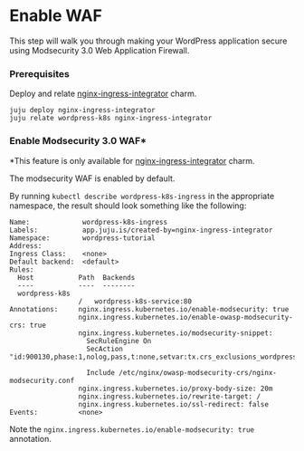 # Enable WAF

This step will walk you through making your WordPress application secure using Modsecurity 3.0
Web Application Firewall.

### Prerequisites

Deploy and relate [nginx-ingress-integrator](https://charmhub.io/nginx-ingress-integrator) charm.

```
juju deploy nginx-ingress-integrator
juju relate wordpress-k8s nginx-ingress-integrator
```

### Enable Modsecurity 3.0 WAF\*

\*This feature is only available for
[nginx-ingress-integrator](https://charmhub.io/nginx-ingress-integrator) charm.

The modsecurity WAF is enabled by default.

By running `kubectl describe wordpress-k8s-ingress` in the appropriate namespace, the result should
look something like the following:

```
Name:             wordpress-k8s-ingress
Labels:           app.juju.is/created-by=nginx-ingress-integrator
Namespace:        wordpress-tutorial
Address:
Ingress Class:    <none>
Default backend:  <default>
Rules:
  Host           Path  Backends
  ----           ----  --------
  wordpress-k8s
                 /   wordpress-k8s-service:80
Annotations:     nginx.ingress.kubernetes.io/enable-modsecurity: true
                 nginx.ingress.kubernetes.io/enable-owasp-modsecurity-crs: true
                 nginx.ingress.kubernetes.io/modsecurity-snippet:
                   SecRuleEngine On
                   SecAction "id:900130,phase:1,nolog,pass,t:none,setvar:tx.crs_exclusions_wordpress=1"

                   Include /etc/nginx/owasp-modsecurity-crs/nginx-modsecurity.conf
                 nginx.ingress.kubernetes.io/proxy-body-size: 20m
                 nginx.ingress.kubernetes.io/rewrite-target: /
                 nginx.ingress.kubernetes.io/ssl-redirect: false
Events:          <none>
```

Note the `nginx.ingress.kubernetes.io/enable-modsecurity: true` annotation.
